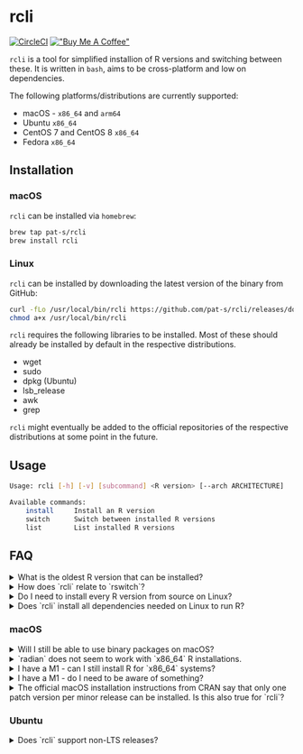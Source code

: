 # rcli

[![CircleCI](https://circleci.com/gh/pat-s/rcli/tree/main.svg?style=svg)](https://circleci.com/gh/pat-s/rcli/tree/main)
[!["Buy Me A Coffee"](https://www.buymeacoffee.com/assets/img/custom_images/orange_img.png)](https://www.buymeacoffee.com/patrickschratz)

`rcli` is a tool for simplified installion of R versions and switching between these.
It is written in `bash`, aims to be cross-platform and low on dependencies.

The following platforms/distributions are currently supported:

- macOS - `x86_64` and `arm64`
- Ubuntu `x86_64`
- CentOS 7 and CentOS 8 `x86_64`
- Fedora `x86_64`

## Installation

### macOS

`rcli` can be installed via `homebrew`:

```sh
brew tap pat-s/rcli
brew install rcli
```

### Linux

`rcli` can be installed by downloading the latest version of the binary from GitHub:

```sh
curl -fLo /usr/local/bin/rcli https://github.com/pat-s/rcli/releases/download/v0.1.0/rcli
chmod a+x /usr/local/bin/rcli
```

`rcli` requires the following libraries to be installed.
Most of these should already be installed by default in the respective distributions.

- wget
- sudo
- dpkg (Ubuntu)
- lsb_release
- awk
- grep

`rcli` might eventually be added to the official repositories of the respective distributions at some point in the future.

## Usage

```sh
Usage: rcli [-h] [-v] [subcommand] <R version> [--arch ARCHITECTURE]

Available commands:
    install     Install an R version
    switch      Switch between installed R versions
    list        List installed R versions
```

## FAQ

<details>
<summary>What is the oldest R version that can be installed?</summary>

For macOS: R 3.4.0

For Linux platforms which support binaries: R 3.0.0

For Linux platforms which require source installations: Any version in principle (if it compiles successfully).

</details>

<details>
<summary>How does `rcli` relate to `rswitch`?</summary>

`rcli` was inspired by `rswitch` but is otherwise not affiliated with `rswitch` in any way.

</details>

<details>
<summary>Do I need to install every R version from source on Linux?</summary>

No. `rcli` makes use of the R binaries from [rstudio/r-builds](https://github.com/rstudio/r-builds) for the respective underlying distribution.

</details>

</details>

<details>
<summary>Does `rcli` install all dependencies needed on Linux to run R?</summary>

No, `rcli` assumes that all runtime dependencies are installed.
The easiest way to do so is to install the respective distribution packages first (e.g. `r-base-core` on Ubuntu or `R` on Fedora) so that all dependencies are installed and then invoke `rcli` to install custom versions.

</details>

### macOS

<details>
<summary>Will I still be able to use binary packages on macOS?</summary>

Yes, `rcli` installs the official CRAN R releases which support the use of CRAN macOS binaries.

</details>

<details>
<summary>`radian` does not seem to work with `x86_64` R installations.</summary>

`radian` is a Python library and built for the `arm64` architecture.
Hence, it can only work with the R `arm64` installations.

To use `radian` with an `x86_64` installation of R, Python for `x86_64` would need to be installed (including `radian`).

</details>

<details>
<summary>I have a M1 - can I still install R for `x86_64` systems?</summary>

Yes, `x86_64`  is supported by macOS via the "Rosetta 2" translation environment.
By default, `rcli` will install the `arm64` version of R if one is available (>= v4.1.0).
Otherwise the `x86_64` version will be installed.

To force the installation of `x86_64` versions, pass the `--arch x86_64` flag to `rcli install`.

</details>

<details>

<summary>I have a M1 - do I need to be aware of something?</summary>

On a M1 machine one can install both the `arm64` and `x86_64` versions of R (the latter supported via Rosetta).
If you do so and plan to switch between both architectures, it is recommended **not** to use `ccache` to speed up source installations as the cache created by one of the respective R interpreters will also attempted to be used for the respective other architecture.
This will not work and lead to loading failures during load-time, i.e. when calling `library(<package>)`.

</details>

<details>
<summary>The official macOS installation instructions from CRAN say that only one patch version per minor release can be installed. Is this also true for `rcli`?</summary>

No, `rcli` enables you to install and switch (between) any patch version of an R minor version (e.g. 4.1.1 and 4.1.2).

</details>

### Ubuntu


</details>

<details>
<summary>Does `rcli` support non-LTS releases?</summary>

Yes, if no RStudio binary is available, `rcli` will attempt to install R from source.

</details>
